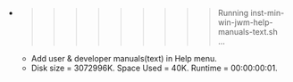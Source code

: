 * >>>>>>>>> Running inst-min-win-jwm-help-manuals-text.sh ...
  * Add user & developer manuals(text) in Help menu.
  * Disk size = 3072996K. Space Used = 40K. Runtime = 00:00:00:01.
